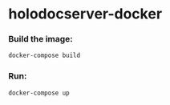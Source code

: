 holodocserver-docker
==============

### Build the image:
``` bash
docker-compose build
```
### Run:
``` bash
docker-compose up
```


